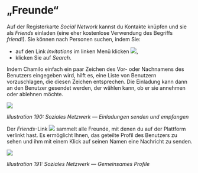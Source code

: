 # „Freunde“

Auf der Registerkarte _Social Network_ kannst du Kontakte knüpfen und sie als _Friends_ einladen \(eine eher kostenlose Verwendung des Begriffs _friend_!\). Sie können nach Personen suchen, indem Sie:

* auf den Link _Invitations_ im linken Menü klicken ![](../../.gitbook/assets/graphics340.png),
* klicken Sie auf _Search_.

Indem Chamilo einfach ein paar Zeichen des Vor- oder Nachnamens des Benutzers eingegeben wird, hilft es, eine Liste von Benutzern vorzuschlagen, die diesen Zeichen entsprechen. Die Einladung kann dann an den Benutzer gesendet werden, der wählen kann, ob er sie annehmen oder ablehnen möchte.

![](../../.gitbook/assets/images258.png)

_Illustration 190: Soziales Netzwerk — Einladungen senden und empfangen_

Der _Friends_-Link ![](../../.gitbook/assets/graphics342.png) sammelt alle Freunde, mit denen du auf der Plattform verlinkt hast. Es ermöglicht Ihnen, das geteilte Profil des Benutzers zu sehen und ihm mit einem Klick auf seinen Namen eine Nachricht zu senden.

![](../../.gitbook/assets/images259.png)

_Illustration 191: Soziales Netzwerk — Gemeinsames Profile_

